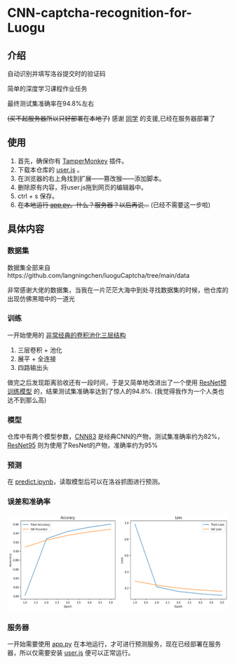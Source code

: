 # CNN-captcha-recognition-for-Luogu



## 介绍

自动识别并填写洛谷提交时的验证码

简单的深度学习课程作业任务

最终测试集准确率在94.8%左右

~~(买不起服务器所以只好部署在本地了)~~
感谢 [同学](https://github.com/Hanserneko) 的支援,已经在服务器部署了

## 使用

1. 首先，确保你有 [TamperMonkey](https://www.tampermonkey.net/) 插件。
2. 下载本仓库的 [user.js](./user.js) 。
3. 在浏览器的右上角找到扩展——篡改猴——添加脚本。
4. 删除原有内容，将user.js拖到网页的编辑器中。
5. ctrl + s 保存。
6. ~~在本地运行 [app.py](./app.py)。什么？服务器？以后再说...~~
   (已经不需要这一步啦)


## 具体内容

### 数据集
数据集全部来自https://github.com/langningchen/luoguCaptcha/tree/main/data

非常感谢大佬的数据集，当我在一片茫茫大海中到处寻找数据集的时候，他仓库的出现仿佛黑暗中的一道光

### 训练

一开始使用的 [非常经典的卷积池化三层结构](./CNNtrain.ipynb)

  1. 三层卷积 + 池化
  2. 展平 + 全连接
  3. 四路输出头

做完之后发现距离验收还有一段时间，于是又简单地改进出了一个使用 [ResNet预训练模型](./RN_train.ipynb) 的，结果测试集准确率达到了惊人的94.8%.
(我觉得我作为一个人类也达不到那么高)

### 模型
仓库中有两个模型参数，[CNN83](CNN83.pth) 是经典CNN的产物，测试集准确率约为82%，[ResNet95](ResNet95.pth) 则为使用了ResNet的产物，准确率约为95%

### 预测

在 [predict.ipynb](predict.ipynb)，读取模型后可以在洛谷抓图进行预测。


### 误差和准确率

<img src="./plt/acc.png" width="250" height="220">
<img src="./plt/loss.png" width="250" height="220">

### 服务器

一开始需要使用 [app.py](app.py) 在本地运行，才可进行预测服务，现在已经部署在服务器，所以仅需要安装 [user.js](user.js) 便可以正常运行。